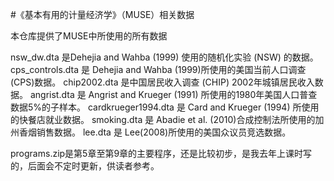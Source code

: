 #《基本有用的计量经济学》（MUSE）相关数据

本仓库提供了MUSE中所使用的所有数据


nsw_dw.dta 是Dehejia and Wahba (1999) 使用的随机化实验 (NSW) 的数据。
cps_controls.dta 是 Dehejia and Wahba (1999)所使用的美国当前人口调查(CPS)数据。
chip2002.dta 是中国居民收入调查 (CHIP) 2002年城镇居民收入数据。
angrist.dta 是 Angrist and Krueger (1991) 所使用的1980年美国人口普查数据5%的子样本。
cardkrueger1994.dta 是 Card and Krueger (1994) 所使用的快餐店就业数据。
smoking.dta 是 Abadie et al. (2010)合成控制法所使用的加州香烟销售数据。
lee.dta 是 Lee(2008)所使用的美国众议员竞选数据。


programs.zip是第5章至第9章的主要程序，还是比较初步，是我去年上课时写的，后面会不定时更新，供读者参考。
